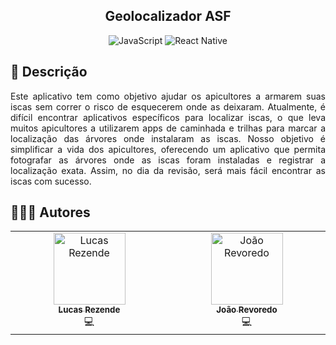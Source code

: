 <h2 align="center">Geolocalizador ASF</h2>

<div align="center">

![JavaScript](https://img.shields.io/badge/javascript-%23323330.svg?style=for-the-badge&logo=javascript&logoColor=%23F7DF1E)
![React Native](https://img.shields.io/badge/react_native-%2320232a.svg?style=for-the-badge&logo=react&logoColor=%2361DAFB)
</div>

<h2 id="description">📙 Descrição</h2>

<p align="justify">Este aplicativo tem como objetivo ajudar os apicultores a armarem suas iscas sem correr o risco de esquecerem onde as deixaram. Atualmente, é difícil encontrar aplicativos específicos para localizar iscas, o que leva muitos apicultores a utilizarem apps de caminhada e trilhas para marcar a localização das árvores onde instalaram as iscas. Nosso objetivo é simplificar a vida dos apicultores, oferecendo um aplicativo que permita fotografar as árvores onde as iscas foram instaladas e registrar a localização exata. Assim, no dia da revisão, será mais fácil encontrar as iscas com sucesso.</p>

<h2 id="authors">👨🏻‍💻 Autores</h2>

<table>
  <tbody>
    <tr>
      <td align="center" valign="top" width="14.28%"><a href="https://github.com/lucasrznd"><img src="https://avatars.githubusercontent.com/u/101664450?v=4&v=" width="115px;" alt="Lucas Rezende"/><br /><sub><b>Lucas Rezende</b></sub></a><br/><a title="code">💻</a></td>
      <td align="center" valign="top" width="14.28%"><a href="https://github.com/Revored0"><img src="https://avatars.githubusercontent.com/u/107728250?v=4&v=" width="115px;" alt="João Revoredo"/><br /><sub><b>João Revoredo</b></sub></a><br/><a title="code">💻</a></td>
  </tbody>
</table>
